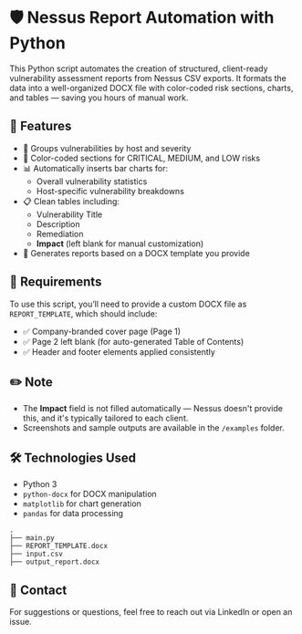# 🛡️ Nessus Report Automation with Python

This Python script automates the creation of structured, client-ready vulnerability assessment reports from Nessus CSV exports. It formats the data into a well-organized DOCX file with color-coded risk sections, charts, and tables — saving you hours of manual work.

## 🚀 Features

- 📌 Groups vulnerabilities by host and severity
- 🎨 Color-coded sections for CRITICAL, MEDIUM, and LOW risks
- 📊 Automatically inserts bar charts for:
  - Overall vulnerability statistics
  - Host-specific vulnerability breakdowns
- 📋 Clean tables including:
  - Vulnerability Title
  - Description
  - Remediation
  - **Impact** (left blank for manual customization)
- 📄 Generates reports based on a DOCX template you provide

## 🧾 Requirements

To use this script, you’ll need to provide a custom DOCX file as `REPORT_TEMPLATE`, which should include:

- ✅ Company-branded cover page (Page 1)
- ✅ Page 2 left blank (for auto-generated Table of Contents)
- ✅ Header and footer elements applied consistently

## ✏️ Note

- The **Impact** field is not filled automatically — Nessus doesn't provide this, and it's typically tailored to each client.
- Screenshots and sample outputs are available in the `/examples` folder.

## 🛠️ Technologies Used

- Python 3
- `python-docx` for DOCX manipulation
- `matplotlib` for chart generation
- `pandas` for data processing

```plaintext
.
├── main.py
├── REPORT_TEMPLATE.docx
├── input.csv
├── output_report.docx
```
## 📧 Contact
For suggestions or questions, feel free to reach out via LinkedIn or open an issue.
